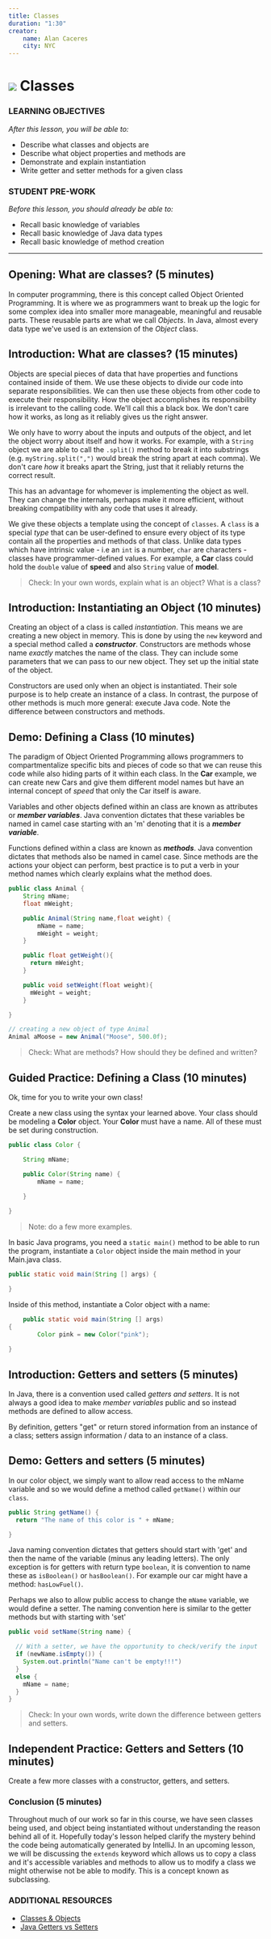 ```yaml
---
title: Classes
duration: "1:30"
creator:
    name: Alan Caceres
    city: NYC
---
```


# ![](https://ga-dash.s3.amazonaws.com/production/assets/logo-9f88ae6c9c3871690e33280fcf557f33.png) Classes

### LEARNING OBJECTIVES
*After this lesson, you will be able to:*
- Describe what classes and objects are
- Describe what object properties and methods are
- Demonstrate and explain instantiation
- Write getter and setter methods for a given class

### STUDENT PRE-WORK
*Before this lesson, you should already be able to:*
* Recall basic knowledge of variables
* Recall basic knowledge of Java data types
* Recall basic knowledge of method creation

---

## Opening: What are classes? (5 minutes)

In computer programming, there is this concept called Object Oriented Programming. It is where we as programmers want to break up the logic for some complex idea into smaller more manageable, meaningful and reusable parts. These reusable parts are what we call *Objects*. In Java, almost every data type we've used is an extension of the *Object* class.

## Introduction: What are classes? (15 minutes)

Objects are special pieces of data that have properties and functions contained inside of them. We use these objects to divide our code into separate responsibilities. We can then use these objects from other code to execute their responsibility. How the object accomplishes its responsibility is irrelevant to the calling code. We'll call this a black box. We don't care how it works, as long as it reliably gives us the right answer.

We only have to worry about the inputs and outputs of the object, and let the object worry about itself and how it works. For example, with a `String` object we are able to call the `.split()` method to break it into substrings (e.g. `myString.split(",")` would break the string apart at each comma). We don't care *how* it breaks apart the String, just that it reliably returns the correct result.

This has an advantage for whomever is implementing the object as well. They can change the internals, perhaps make it more efficient, without breaking compatibility with any code that uses it already.

We give these objects a template using the concept of `classes`. A `class` is a special *type* that can be user-defined to ensure every object of its type contain all the properties and methods of that class. Unlike data types which have intrinsic value - i.e an `int` is a number, `char` are characters - classes have programmer-defined values. For example, a __Car__ class could hold the `double` value of __speed__ and also `String` value of __model__.

> Check: In your own words, explain what is an object? What is a class?

## Introduction: Instantiating an Object (10 minutes)

Creating an object of a class is called *instantiation*. This means we are creating a new object in memory. This is done by using the `new` keyword and a special method called a **_constructor_**. Constructors are methods whose name _exactly_ matches the name of the class. They can include some parameters that we can pass to our new object. They set up the initial state of the object.

Constructors are used only when an object is instantiated. Their sole purpose is to help create an instance of a class. In contrast, the purpose of other methods is much more general: execute Java code. Note the difference between constructors and methods.


## Demo: Defining a Class (10 minutes)

The paradigm of Object Oriented Programming allows programmers to compartmentalize specific bits and pieces of code so that we can reuse this code while also hiding parts of it within each class. In the __Car__ example, we can create new Cars and give them different model names but have an internal concept of _speed_ that only the Car itself is aware.

Variables and other objects defined within an class are known as attributes or **_member variables_**. Java convention dictates that these variables be named in camel case starting with an 'm' denoting that it is a **_member variable_**.

Functions defined within a class are known as **_methods_**. Java convention dictates that methods also be named in camel case. Since methods are the actions your object can perform, best practice is to put a verb in your method names which clearly explains what the method does.

``` java
public class Animal {
    String mName;
    float mWeight;

    public Animal(String name,float weight) {
        mName = name;
        mWeight = weight;
    }

    public float getWeight(){
      return mWeight;
    }

    public void setWeight(float weight){
      mWeight = weight;
    }

}

// creating a new object of type Animal
Animal aMoose = new Animal("Moose", 500.0f);
```

> Check: What are methods? How should they be defined and written?

## Guided Practice: Defining a Class (10 minutes)

Ok, time for you to write your own class!

Create a new class using the syntax your learned above. Your class should be modeling a __Color__ object. Your __Color__ must have a name.  All of these must be set during construction.
``` java
public class Color {

    String mName;

    public Color(String name) {
        mName = name;
    
    }

}
```
> Note: do a few more examples.

In basic Java programs, you need a `static main()` method to be able to run the program, instantiate a `Color` object inside the main method in your Main.java class.

```java
public static void main(String [] args) {

}
```

Inside of this method, instantiate a Color object with a name:


```java
    public static void main(String [] args)
{
        Color pink = new Color("pink");
    
}
```

## Introduction: Getters and setters (5 minutes)
In Java, there is a convention used called _getters and setters_. It is not always a good idea to make _member variables_ public and so instead methods are defined to allow access.

By definition, getters "get" or return stored information from an instance of a class; setters assign information / data to an instance of a class.

## Demo: Getters and setters (5 minutes)

In our color object, we simply want to allow read access to the mName variable and so we would define a method called `getName()` within our `class`.

```java
public String getName() {
  return "The name of this color is " + mName;

}
```
Java naming convention dictates that getters should start with 'get' and then the name of the variable (minus any leading letters). The only exception is for getters with return type `boolean`, it is convention to name these as `isBoolean()` or `hasBoolean()`. For example our car might have a method: `hasLowFuel()`.

Perhaps we also to allow public access to change the `mName` variable, we would define a setter. The naming convention here is similar to the getter methods but with starting with 'set'

```java
public void setName(String name) {

  // With a setter, we have the opportunity to check/verify the input
  if (newName.isEmpty()) {
    System.out.println("Name can't be empty!!!")
  }
  else {
    mName = name;
  }
}
```

> Check: In your own words, write down the difference between getters and setters.

## Independent Practice: Getters and Setters (10 minutes)

Create a few more classes with a constructor, getters, and setters.

### Conclusion (5 minutes)

Throughout much of our work so far in this course, we have seen classes being used, and object being instantiated without understanding the reason behind all of it. Hopefully today's lesson helped clarify the mystery behind the code being automatically generated by IntelliJ. In an upcoming lesson, we will be discussing the `extends` keyword which allows us to copy a class and it's accessible variables and methods to allow us to modify a class we might otherwise not be able to modify. This is a concept known as subclassing.

### ADDITIONAL RESOURCES
- [Classes & Objects](http://www.javawithus.com/tutorial/class-as-a-reference-data-type)
- [Java Getters vs Setters](http://stackoverflow.com/questions/2036970/how-do-getters-and-setters-work)
